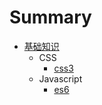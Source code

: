 # Summary

* [基础知识](basics/README.md)
    * CSS
        * [css3](basics/css/css3.md)
    * Javascript
        * [es6](basics/javascript/es6.md)
    